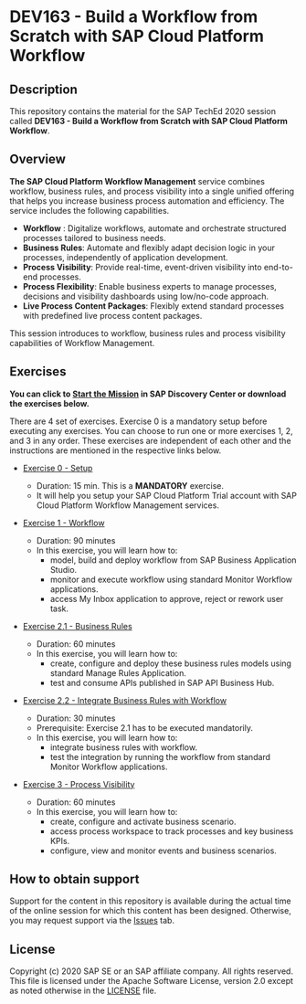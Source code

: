# DEV163 - Build a Workflow from Scratch with SAP Cloud Platform Workflow

## Description

This repository contains the material for the SAP TechEd 2020 session called **DEV163 - Build a Workflow from Scratch with SAP Cloud Platform Workflow**. 

## Overview

**The SAP Cloud Platform Workflow Management** service combines workflow, business rules, and process visibility into a single unified offering that helps you increase business process automation and efficiency. The service includes the following capabilities.
- **Workflow** : Digitalize workflows, automate and orchestrate structured processes tailored to business needs.
- **Business Rules**: Automate and flexibly adapt decision logic in your processes, independently of application development.
- **Process Visibility**:  Provide real-time, event-driven visibility into end-to-end processes.
- **Process Flexibility**:  Enable business experts to manage processes, decisions and visibility dashboards using low/no-code approach.
- **Live Process Content Packages**: Flexibly extend standard processes with predefined live process content packages.

This session introduces to workflow, business rules and process visibility capabilities of Workflow Management.

## Exercises

**You can click to [Start the Mission](https://discovery-center.cloud.sap/missiondetail/3346/3392) in SAP Discovery Center or download the exercises below.**

There are 4 set of exercises. Exercise 0 is a mandatory setup before executing any exercises. You can choose to run one or more exercises 1, 2, and 3 in any order. These exercises are independent of each other and the instructions are mentioned in the respective links below.  

- [Exercise 0 - Setup](https://github.com/SAP-samples/teched2020-DEV163/blob/master/exercises/Exercise0/Setup%20Trial%20Landscape.pdf)
    - Duration: 15 min. This is a **MANDATORY** exercise.
    - It will help you setup your SAP Cloud Platform Trial account with SAP Cloud Platform Workflow Management services. 

- [Exercise 1 - Workflow](https://github.com/SAP-samples/teched2020-DEV163/blob/master/exercises/Exercise1/Workflow.pdf)
    - Duration: 90 minutes 
    - In this exercise, you will learn how to:
        - model, build and deploy workflow from SAP Business Application Studio.
        - monitor and execute workflow using standard Monitor Workflow applications. 
        - access My Inbox application to approve, reject or rework user task. 
        
- [Exercise 2.1 - Business Rules](https://github.com/SAP-samples/teched2020-DEV163/blob/master/exercises/Exercise2/BusinessRules.pdf)
    - Duration: 60 minutes
    - In this exercise, you will learn how to:
        - create, configure and deploy these business rules models using standard Manage Rules Application.
        - test and consume APIs published in SAP API Business Hub.
  
 - [Exercise 2.2 - Integrate Business Rules with Workflow](https://github.com/SAP-samples/teched2020-DEV163/blob/master/exercises/Exercise2/IntegrationWithWorkflow.pdf)
    - Duration: 30 minutes
    - Prerequisite: Exercise 2.1 has to be executed mandatorily. 
    - In this exercise, you will learn how to:
        - integrate business rules with workflow.
        - test the integration by running the workflow from standard Monitor Workflow applications.
        
- [Exercise 3 - Process Visibility](https://github.com/SAP-samples/teched2020-DEV163/blob/master/exercises/Exercise3/ProcessVisibility.pdf)
    - Duration: 60 minutes
    - In this exercise, you will learn how to: 
        - create, configure and activate business scenario.
        - access process workspace to track processes and key business KPIs.
        - configure, view and monitor events and business scenarios.

## How to obtain support

Support for the content in this repository is available during the actual time of the online session for which this content has been designed. Otherwise, you may request support via the [Issues](../../issues) tab.

## License
Copyright (c) 2020 SAP SE or an SAP affiliate company. All rights reserved. This file is licensed under the Apache Software License, version 2.0 except as noted otherwise in the [LICENSE](LICENSES/Apache-2.0.txt) file.
